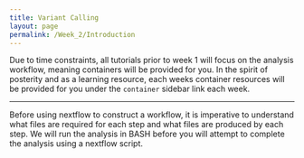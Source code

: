 ```yaml
---
title: Variant Calling
layout: page
permalink: /Week_2/Introduction
---
```


Due to time constraints, all tutorials prior to week 1 will focus on the analysis workflow, meaning containers will be provided for you. In the spirit of posterity and as a learning resource, each weeks container resources will be provided for you under the `container` sidebar link each week.

***

Before using nextflow to construct a workflow, it is imperative to understand what files are required for each step and what files are produced by each step. We will run the analysis in BASH before you will attempt to complete the analysis using a nextflow script.
